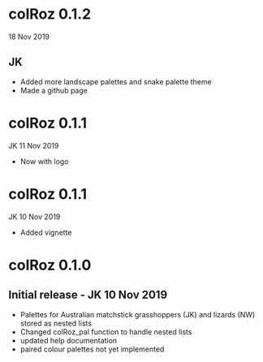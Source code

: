 # colRoz 0.1.2
18 Nov 2019

## JK
* Added more landscape palettes and snake palette theme
* Made a github page

# colRoz 0.1.1
JK 11 Nov 2019

* Now with logo

# colRoz 0.1.1
JK 10 Nov 2019

* Added vignette

# colRoz 0.1.0
## Initial release - JK 10 Nov 2019
* Palettes for Australian matchstick grasshoppers (JK) and lizards (NW) stored as nested lists
* Changed colRoz_pal function to handle nested lists
* updated help documentation
* paired colour palettes not yet implemented
